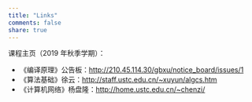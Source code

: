 ```yaml
---
title: "Links"
comments: false
share: true
---
```


课程主页（2019 年秋季学期）：

- 《编译原理》公告板：<http://210.45.114.30/gbxu/notice_board/issues/1>
- 《算法基础》徐云：<http://staff.ustc.edu.cn/~xuyun/algcs.htm>
- 《计算机网络》杨盘隆：<http://home.ustc.edu.cn/~chenzi/>
